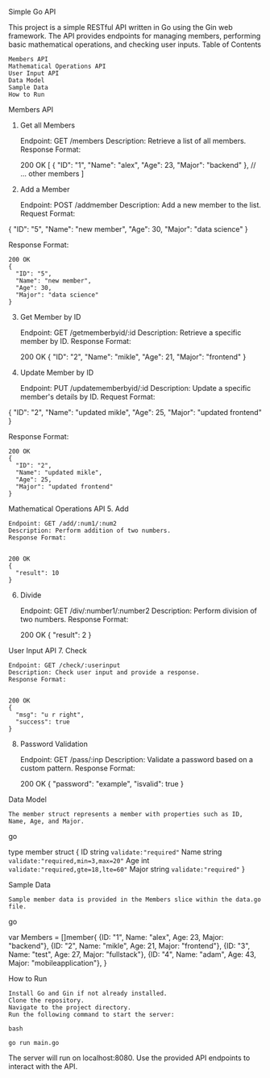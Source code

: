 Simple Go API

This project is a simple RESTful API written in Go using the Gin web framework. The API provides endpoints for managing members, performing basic mathematical operations, and checking user inputs.
Table of Contents

    Members API
    Mathematical Operations API
    User Input API
    Data Model
    Sample Data
    How to Run

Members API
1. Get all Members

    Endpoint: GET /members
    Description: Retrieve a list of all members.
    Response Format:


    200 OK
    [
      {
        "ID": "1",
        "Name": "alex",
        "Age": 23,
        "Major": "backend"
      },
      // ... other members
    ]

2. Add a Member

    Endpoint: POST /addmember
    Description: Add a new member to the list.
    Request Format:


{
  "ID": "5",
  "Name": "new member",
  "Age": 30,
  "Major": "data science"
}

Response Format:


    200 OK
    {
      "ID": "5",
      "Name": "new member",
      "Age": 30,
      "Major": "data science"
    }

3. Get Member by ID

    Endpoint: GET /getmemberbyid/:id
    Description: Retrieve a specific member by ID.
    Response Format:


    200 OK
    {
      "ID": "2",
      "Name": "mikle",
      "Age": 21,
      "Major": "frontend"
    }

4. Update Member by ID

    Endpoint: PUT /updatememberbyid/:id
    Description: Update a specific member's details by ID.
    Request Format:


{
  "ID": "2",
  "Name": "updated mikle",
  "Age": 25,
  "Major": "updated frontend"
}

Response Format:

    200 OK
    {
      "ID": "2",
      "Name": "updated mikle",
      "Age": 25,
      "Major": "updated frontend"
    }

Mathematical Operations API
5. Add

    Endpoint: GET /add/:num1/:num2
    Description: Perform addition of two numbers.
    Response Format:


    200 OK
    {
      "result": 10
    }

6. Divide

    Endpoint: GET /div/:number1/:number2
    Description: Perform division of two numbers.
    Response Format:


    200 OK
    {
      "result": 2
    }

User Input API
7. Check

    Endpoint: GET /check/:userinput
    Description: Check user input and provide a response.
    Response Format:


    200 OK
    {
      "msg": "u r right",
      "success": true
    }

8. Password Validation

    Endpoint: GET /pass/:inp
    Description: Validate a password based on a custom pattern.
    Response Format:


    200 OK
    {
      "password": "example",
      "isvalid": true
    }

Data Model

    The member struct represents a member with properties such as ID, Name, Age, and Major.

go

type member struct {
  ID    string `validate:"required"`
  Name  string `validate:"required,min=3,max=20"`
  Age   int    `validate:"required,gte=18,lte=60"`
  Major string `validate:"required"`
}

Sample Data

    Sample member data is provided in the Members slice within the data.go file.

go

var Members = []member{
  {ID: "1", Name: "alex", Age: 23, Major: "backend"},
  {ID: "2", Name: "mikle", Age: 21, Major: "frontend"},
  {ID: "3", Name: "test", Age: 27, Major: "fullstack"},
  {ID: "4", Name: "adam", Age: 43, Major: "mobileapplication"},
}

How to Run

    Install Go and Gin if not already installed.
    Clone the repository.
    Navigate to the project directory.
    Run the following command to start the server:

    bash

    go run main.go

The server will run on localhost:8080. Use the provided API endpoints to interact with the API.
